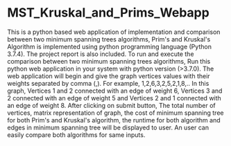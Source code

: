 # MST_Kruskal_and_Prims_Webapp
This is a python based web application of implementation and comparison between two minimum spanning trees algorithms, Prim's and Kruskal's Algorithm is implemented using python programming language (Python 3.7.4). The project report is also included.  To run and execute the comparison between two minimum spanning trees algorithms, Run this python web application in your system with python version (>3.7.0). The web application will begin and give the graph vertices values with their weights separated by comma (,). For example, 1,2,6,3,2,5,2,1,8,.. In this graph, Vertices 1 and 2 connected with an edge of weight 6, Vertices 3 and 2 connected with an edge of weight 5 and Vertices 2 and 1 connected with an edge of weight 8. After clicking on submit button, The total number of vertices, matrix representation of graph, the cost of minimum spanning tree for both Prim's and Kruskal's algorithm, the runtime for both algorithm and edges in minimum spanning tree will be displayed to user. An user can easily compare both algorithms for same inputs.
